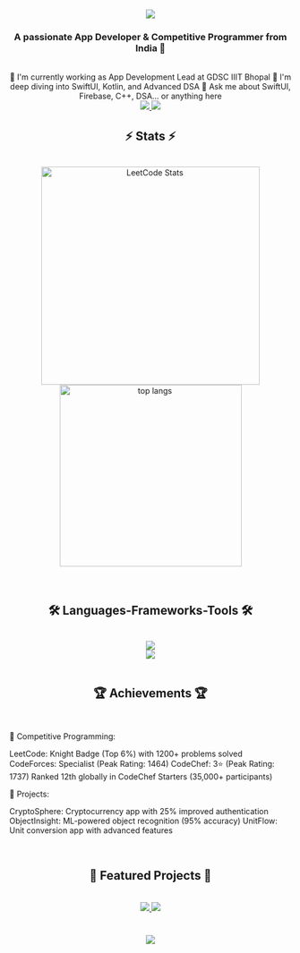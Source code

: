 <h1 align="center">
  <img src="https://readme-typing-svg.herokuapp.com/?font=Righteous&size=35&center=true&vCenter=true&width=500&height=70&duration=4000&lines=Hi+There!+👋;+I'm+Ankit+Kaushik!;" />
</h1>
<h3 align="center">A passionate App Developer & Competitive Programmer from India 🚀</h3>
<br/>
<div align="center">
🔭 I'm currently working as App Development Lead at GDSC IIIT Bhopal
🌱 I'm deep diving into SwiftUI, Kotlin, and Advanced DSA
💬 Ask me about SwiftUI, Firebase, C++, DSA... or anything here
 </div>
<div align="center"> 
  <a href="mailto:kaushikankit2021@gmail.com">
    <img src="https://img.shields.io/badge/Gmail-333333?style=for-the-badge&logo=gmail&logoColor=red" />
  </a>
  <a href="https://linkedin.com/in/your-linkedin" target="_blank">
    <img src="https://img.shields.io/badge/LinkedIn-0077B5?style=for-the-badge&logo=linkedin&logoColor=white" />
  </a>
</div>
<h2 align="center">⚡ Stats ⚡</h2>
<br>
<div align=center>
  <img width=390 src="https://leetcard.jacoblin.cool/AK200199?theme=dark&font=Noto%20Sans%20Math&ext=heatmap" alt="LeetCode Stats"/>
  <br/>
  <img width=325 align="center" src="https://github-readme-stats-salesp07.vercel.app/api/top-langs/?username=yourusername&hide=HTML&langs_count=8&layout=compact&theme=react&border_radius=10&size_weight=0.5&count_weight=0.5&exclude_repo=github-readme-stats" alt="top langs" />
</div>
<br/><br/>
<h2 align="center">🛠️ Languages-Frameworks-Tools 🛠️</h2>
<br/>
<div align="center">
    <img src="https://skillicons.dev/icons?i=swift,kotlin,cpp,python,java,firebase" /><br>
    <img src="https://skillicons.dev/icons?i=react,flutter,mysql,github,androidstudio,vscode" />
</div>
<br/>
<h2 align="center">🏆 Achievements 🏆</h2>
<br/>

🌟 Competitive Programming:

LeetCode: Knight Badge (Top 6%) with 1200+ problems solved
CodeForces: Specialist (Peak Rating: 1464)
CodeChef: 3⭐ (Peak Rating: 1737)
Ranked 12th globally in CodeChef Starters (35,000+ participants)


🚀 Projects:

CryptoSphere: Cryptocurrency app with 25% improved authentication
ObjectInsight: ML-powered object recognition (95% accuracy)
UnitFlow: Unit conversion app with advanced features



<br/>
<h2 align="center">📱 Featured Projects 📱</h2>
<br/>
<div align="center">
  <a href="https://github.com/yourusername/cryptosphere">
    <img src="https://github-readme-stats.vercel.app/api/pin/?username=yourusername&repo=cryptosphere&theme=react&border_color=61dafb&border_radius=10" />
  </a>
  <a href="https://github.com/yourusername/objectinsight">
    <img src="https://github-readme-stats.vercel.app/api/pin/?username=yourusername&repo=objectinsight&theme=react&border_color=61dafb&border_radius=10" />
  </a>
</div>
<br/>
<h3 align="center">
    <img src="https://readme-typing-svg.herokuapp.com/?font=Righteous&size=25&center=true&vCenter=true&width=500&height=70&duration=4000&lines=Thanks+for+visiting!+✌️;+Shoot+me+a+message+on+LinkedIn!;I'm+always+down+to+collab+:)">
</h3>
<br/>
